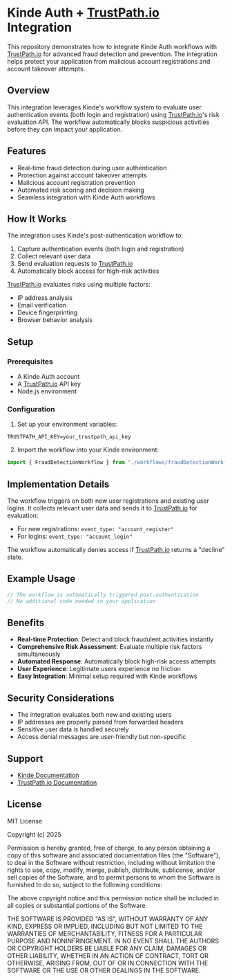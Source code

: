 # Kinde Auth + [TrustPath.io](https://trustpath.io) Integration

This repository demonstrates how to integrate Kinde Auth workflows with [TrustPath.io](https://trustpath.io) for advanced fraud detection and prevention. The integration helps protect your application from malicious account registrations and account takeover attempts.

## Overview

This integration leverages Kinde's workflow system to evaluate user authentication events (both login and registration) using [TrustPath.io](https://trustpath.io)'s risk evaluation API. The workflow automatically blocks suspicious activities before they can impact your application.

## Features

- Real-time fraud detection during user authentication
- Protection against account takeover attempts
- Malicious account registration prevention
- Automated risk scoring and decision making
- Seamless integration with Kinde Auth workflows

## How It Works

The integration uses Kinde's post-authentication workflow to:

1. Capture authentication events (both login and registration)
2. Collect relevant user data
3. Send evaluation requests to [TrustPath.io](https://trustpath.io)
4. Automatically block access for high-risk activities

[TrustPath.io](https://trustpath.io) evaluates risks using multiple factors:

- IP address analysis
- Email verification
- Device fingerprinting
- Browser behavior analysis

## Setup

### Prerequisites

- A Kinde Auth account
- A [TrustPath.io](https://trustpath.io) API key
- Node.js environment

### Configuration

1. Set up your environment variables:

```env
TRUSTPATH_API_KEY=your_trustpath_api_key
```

2. Import the workflow into your Kinde environment:

```typescript
import { FraudDetectionWorkflow } from "./workflows/fraudDetectionWorkflow";
```

## Implementation Details

The workflow triggers on both new user registrations and existing user logins. It collects relevant user data and sends it to [TrustPath.io](https://trustpath.io) for evaluation:

- For new registrations: `event_type: "account_register"`
- For logins: `event_type: "account_login"`

The workflow automatically denies access if [TrustPath.io](https://trustpath.io) returns a "decline" state.

## Example Usage

```typescript
// The workflow is automatically triggered post-authentication
// No additional code needed in your application
```

## Benefits

- **Real-time Protection**: Detect and block fraudulent activities instantly
- **Comprehensive Risk Assessment**: Evaluate multiple risk factors simultaneously
- **Automated Response**: Automatically block high-risk access attempts
- **User Experience**: Legitimate users experience no friction
- **Easy Integration**: Minimal setup required with Kinde workflows

## Security Considerations

- The integration evaluates both new and existing users
- IP addresses are properly parsed from forwarded headers
- Sensitive user data is handled securely
- Access denial messages are user-friendly but non-specific

## Support

- [Kinde Documentation](https://kinde.com/docs)
- [TrustPath.io Documentation](https://trustpath.io/docs)

## License

MIT License

Copyright (c) 2025

Permission is hereby granted, free of charge, to any person obtaining a copy
of this software and associated documentation files (the "Software"), to deal
in the Software without restriction, including without limitation the rights
to use, copy, modify, merge, publish, distribute, sublicense, and/or sell
copies of the Software, and to permit persons to whom the Software is
furnished to do so, subject to the following conditions:

The above copyright notice and this permission notice shall be included in all
copies or substantial portions of the Software.

THE SOFTWARE IS PROVIDED "AS IS", WITHOUT WARRANTY OF ANY KIND, EXPRESS OR
IMPLIED, INCLUDING BUT NOT LIMITED TO THE WARRANTIES OF MERCHANTABILITY,
FITNESS FOR A PARTICULAR PURPOSE AND NONINFRINGEMENT. IN NO EVENT SHALL THE
AUTHORS OR COPYRIGHT HOLDERS BE LIABLE FOR ANY CLAIM, DAMAGES OR OTHER
LIABILITY, WHETHER IN AN ACTION OF CONTRACT, TORT OR OTHERWISE, ARISING FROM,
OUT OF OR IN CONNECTION WITH THE SOFTWARE OR THE USE OR OTHER DEALINGS IN THE
SOFTWARE.
